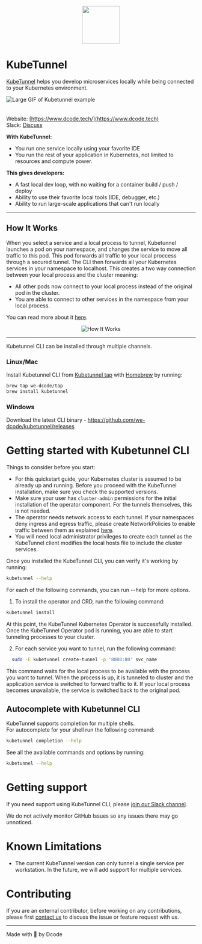 <p align="center">
  <img height="100" src="https://via.placeholder.com/150">
</p>

# KubeTunnel

[KubeTunnel](https://dcode.tech/) helps you develop microservices locally while being connected to your Kubernetes environment.

![Large GIF of Kubetunnel example](https://aaa) <br><br><br>
Website: [https://www.dcode.tech/](https://www.dcode.tech)  
Slack: [Discuss](https://we-dcode.slack.com/archives/C047WAUR41M)

**With KubeTunnel:**

* You run one service locally using your favorite IDE
* You run the rest of your application in Kubernetes, not limited to resources and compute power.

**This gives developers:**

* A fast local dev loop, with no waiting for a container build / push / deploy
* Ability to use their favorite local tools (IDE, debugger, etc.)
* Ability to run large-scale applications that can't run locally

---

## How It Works
When you select a service and a local process to tunnel, Kubetunnel launches a pod on your namespace, and changes the service to move all traffic to this pod. This pod forwards all traffic to your local proccess through a secured tunnel. The CLI then forwards all your Kubernetes services in your namespace to localhost. 
This creates a two way connection between your local process and the cluster meaning:

* All other pods now connect to your local process instead of the original pod in the cluster.
* You are able to connect to other services in the namespace from your local process.

You can read more about it [here](docs/Architecture.md).
<p align="center">
  <img src="./images/how_it_works.svg" alt="How It Works"/>
</p>

---

Kubetunnel CLI can be installed through multiple channels.

### Linux/Mac

Install Kubetunnel CLI from [Kubetunnel tap](https://github.com/kubetunnel/homebrew-tap) with [Homebrew](https://brew.sh) by running:

```bash
brew tap we-dcode/tap
brew install kubetunnel
```

### Windows

Download the latest CLI binary - https://github.com/we-dcode/kubetunnel/releases


# Getting started with Kubetunnel CLI

Things to consider before you start:

* For this quickstart guide, your Kubernetes cluster is assumed to be already up and running. Before you proceed with the KubeTunnel installation, make sure you check the supported versions.
* Make sure your user has `cluster-admin` permissions for the initial installation of the operator component. For the tunnels themselves, this is not needed.
* The operator needs network access to each tunnel. If your namespaces deny ingress and egress traffic, please create NetworkPolicies to enable traffic between them as explained [here](docs/Network.md).
* You will need local administrator privileges to create each tunnel as the KubeTunnel client modifies the local hosts file to include the cluster services.

Once you installed the KubeTunnel CLI, you can verify it's working by running:

```bash
kubetunnel --help
```

For each of the following commands, you can run --help for more options.


1. To install the operator and CRD, run the following command:

```bash
kubetunnel install 
```
At this point, the KubeTunnel Kubernetes Operator is successfully installed. Once the KubeTunnel Operator pod is running, you are able to start tunneling processes to your cluster. 

2. For each service you want to tunnel, run the following command:

```bash
  sudo -E kubetunnel create-tunnel -p '8080:80' svc_name
```

This command waits for the local process to be available with the process you want to tunnel. When the process is up, it is tunneled to cluster and the application service is switched to forward traffic to it. If your local process becomes unavailable, the service is switched back to the original pod.

##  Autocomplete with Kubetunnel CLI

KubeTunnel supports completion for multiple shells.  
For autocomplete for your shell run the following command:

```bash
kubetunnel completion --help
```

See all the available commands and options by running:

```bash
kubetunnel --help
```

# Getting support

If you need support using KubeTunnel CLI, please [join our Slack channel](https://we-dcode.slack.com/archives/C047WAUR41M).

We do not actively monitor GitHub Issues so any issues there may go unnoticed.

# Known Limitations
* The current KubeTunnel version can only tunnel a single service per workstation. In the future, we will add support for multiple services.

# Contributing

If you are an external contributor, before working on any contributions, please first [contact us](https://dcode.tech) to discuss the issue or feature request with us.


---

Made with 💙 by Dcode
